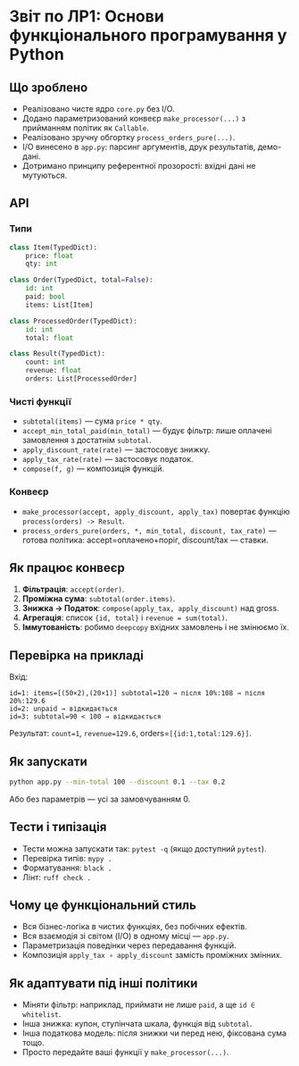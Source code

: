 # Звіт по ЛР1: Основи функціонального програмування у Python

## Що зроблено
- Реалізовано чисте ядро `core.py` без I/O.
- Додано параметризований конвеєр `make_processor(...)` з прийманням політик як `Callable`.
- Реалізовано зручну обгортку `process_orders_pure(...)`.
- I/O винесено в `app.py`: парсинг аргументів, друк результатів, демо-дані.
- Дотримано принципу референтної прозорості: вхідні дані не мутуються.

## API
### Типи
```py
class Item(TypedDict):
    price: float
    qty: int

class Order(TypedDict, total=False):
    id: int
    paid: bool
    items: List[Item]

class ProcessedOrder(TypedDict):
    id: int
    total: float

class Result(TypedDict):
    count: int
    revenue: float
    orders: List[ProcessedOrder]
```

### Чисті функції
- `subtotal(items)` — сума `price * qty`.
- `accept_min_total_paid(min_total)` — будує фільтр: лише оплачені замовлення з достатнім `subtotal`.
- `apply_discount_rate(rate)` — застосовує знижку.
- `apply_tax_rate(rate)` — застосовує податок.
- `compose(f, g)` — композиція функцій.

### Конвеєр
- `make_processor(accept, apply_discount, apply_tax)` повертає функцію `process(orders) -> Result`.
- `process_orders_pure(orders, *, min_total, discount, tax_rate)` — готова політика: accept=оплачено+поріг, discount/tax — ставки.

## Як працює конвеєр
1. **Фільтрація**: `accept(order)`.
2. **Проміжна сума**: `subtotal(order.items)`.
3. **Знижка → Податок**: `compose(apply_tax, apply_discount)` над gross.
4. **Агрегація**: список `{id, total}` і `revenue = sum(total)`.
5. **Іммутованість**: робимо `deepcopy` вхідних замовлень і не змінюємо їх.

## Перевірка на прикладі
Вхід:
```
id=1: items=[(50×2),(20×1)] subtotal=120 → після 10%:108 → після 20%:129.6
id=2: unpaid → відкидається
id=3: subtotal=90 < 100 → відкидається
```
Результат: `count=1`, `revenue=129.6`, orders=`[{id:1,total:129.6}]`.

## Як запускати
```bash
python app.py --min-total 100 --discount 0.1 --tax 0.2
```
Або без параметрів — усі за замовчуванням 0.

## Тести і типізація
- Тести можна запускати так: `pytest -q` (якщо доступний `pytest`).
- Перевірка типів: `mypy .`
- Форматування: `black .`
- Лінт: `ruff check .`

## Чому це функціональний стиль
- Вся бізнес-логіка в чистих функціях, без побічних ефектів.
- Вся взаємодія зі світом (I/O) в одному місці — `app.py`.
- Параметризація поведінки через передавання функцій.
- Композиція `apply_tax ∘ apply_discount` замість проміжних змінних.

## Як адаптувати під інші політики
- Міняти фільтр: наприклад, приймати не лише `paid`, а ще `id ∈ whitelist`.
- Інша знижка: купон, ступінчата шкала, функція від `subtotal`.
- Інша податкова модель: після знижки чи перед нею, фіксована сума тощо.
- Просто передайте ваші функції у `make_processor(...)`.
